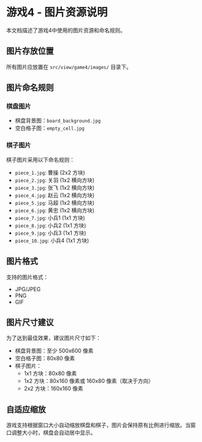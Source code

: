 # 游戏4 - 图片资源说明

本文档描述了游戏4中使用的图片资源和命名规则。

## 图片存放位置

所有图片应放置在 `src/view/game4/images/` 目录下。

## 图片命名规则

### 棋盘图片

- 棋盘背景图：`board_background.jpg`
- 空白格子图：`empty_cell.jpg`

### 棋子图片

棋子图片采用以下命名规则：
- `piece_1.jpg`: 曹操 (2x2 方块)
- `piece_2.jpg`: 关羽 (1x2 横向方块)
- `piece_3.jpg`: 张飞 (1x2 横向方块)
- `piece_4.jpg`: 赵云 (1x2 横向方块)
- `piece_5.jpg`: 马超 (1x2 横向方块)
- `piece_6.jpg`: 黄忠 (1x2 横向方块)
- `piece_7.jpg`: 小兵1 (1x1 方块)
- `piece_8.jpg`: 小兵2 (1x1 方块)
- `piece_9.jpg`: 小兵3 (1x1 方块)
- `piece_10.jpg`: 小兵4 (1x1 方块)

## 图片格式

支持的图片格式：
- JPG/JPEG
- PNG
- GIF

## 图片尺寸建议

为了达到最佳效果，建议图片尺寸如下：

- 棋盘背景图：至少 500x600 像素
- 空白格子图：80x80 像素
- 棋子图片：
  - 1x1 方块：80x80 像素
  - 1x2 方块：80x160 像素或 160x80 像素（取决于方向）
  - 2x2 方块：160x160 像素

## 自适应缩放

游戏支持根据窗口大小自动缩放棋盘和棋子，图片会保持原有比例进行缩放。当窗口调整大小时，棋盘会自动居中显示。 